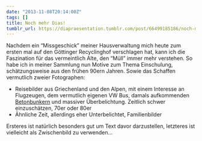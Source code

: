 ```yaml
---
date: "2013-11-08T20:14:00Z"
tags: []
title: Noch mehr Dias!
tumblr_url: https://diapraesentation.tumblr.com/post/66499185186/noch-mehr-dias
---
```

Nachdem ein “Missgeschick” meiner Hausverwaltung mich heute zum ersten mal auf den Göttinger Recyclinghof verschlagen hat, kann ich die Faszination für das vermeintlich Alte, den “Müll” immer mehr verstehen. So habe ich in meiner Sammlung nun Motive zum Thema Einschulung, schätzungsweise aus den frühen 90ern Jahren. Sowie das Schaffen vermutlich zweier Fotographen:

- Reisebilder aus Griechenland und den Alpen, mit einem Interesse an Flugzeugen, dem vermutlich eigenen VW Bus, damals aufkommenden [Betonbunkern](http://www.youtube.com/watch?v=2UoZfz7QJaU) und massiver Überbelichtung. Zeitlich schwer einzuschätzen, 70er oder 80er
- Ähnliche Zeit, allerdings eher Unterbelichtet, Familienbilder

Ersteres ist natürlich besonders gut um Text davor darzustellen, letzteres ist vielleicht als Zwischenbild zu verwenden…

